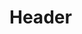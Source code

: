 <!-- TITLE: Evacuate Dyanis -->
<!-- SUBTITLE: Evacuates your party to Dyanis, the Fields of Gold. -->

# Header